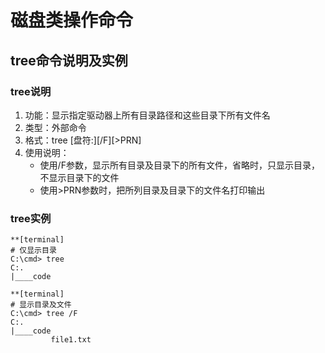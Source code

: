 # 磁盘类操作命令

## tree命令说明及实例

### tree说明
1. 功能：显示指定驱动器上所有目录路径和这些目录下所有文件名
2. 类型：外部命令
3. 格式：tree [盘符:][/F][>PRN]
4. 使用说明：
	* 使用/F参数，显示所有目录及目录下的所有文件，省略时，只显示目录，不显示目录下的文件
	* 使用>PRN参数时，把所列目录及目录下的文件名打印输出

### tree实例

```
**[terminal]
# 仅显示目录
C:\cmd> tree
C:.
|____code
```

```
**[terminal]
# 显示目录及文件
C:\cmd> tree /F
C:.
|____code
         file1.txt
```
